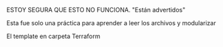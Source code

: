 ESTOY SEGURA QUE ESTO NO FUNCIONA. "Están advertidos"


Esta fue solo una práctica para aprender a leer los archivos y modularizar


El template en carpeta Terraform